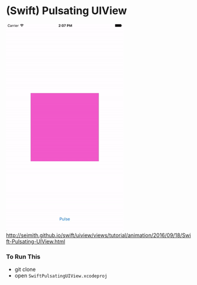 # (Swift) Pulsating UIView

![alt text](https://raw.githubusercontent.com/seimith/seimith.github.io/master/_assets/2016-09-18-assets/pulsatingUIView.gif "Pulsating UIView")
http://seimith.github.io/swift/uiview/views/tutorial/animation/2016/09/18/Swift-Pulsating-UIView.html

### To Run This

- git clone
- open `SwiftPulsatingUIView.xcodeproj`
